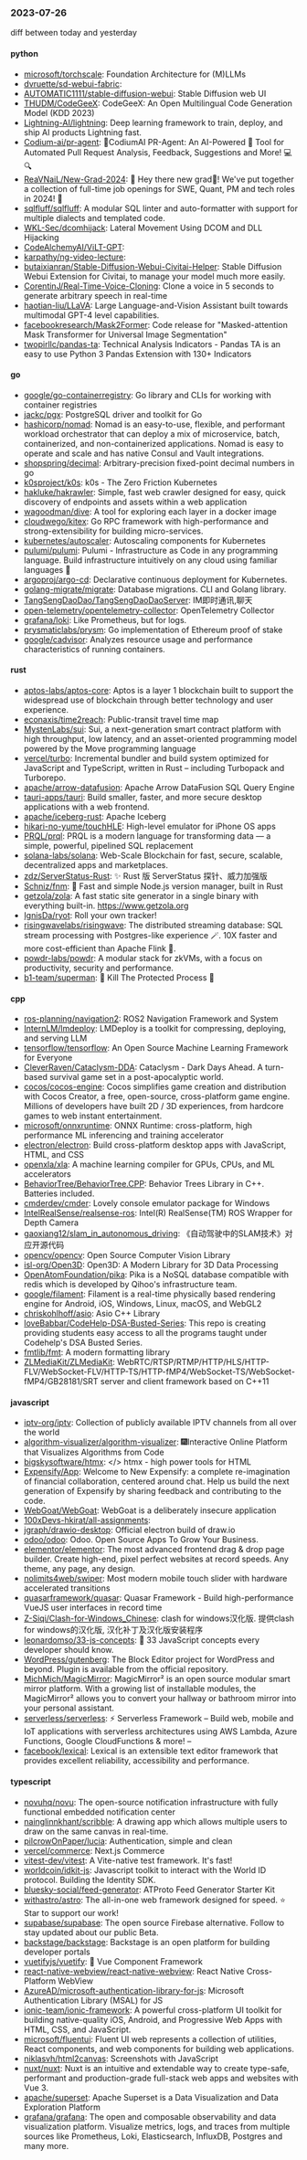 ### 2023-07-26
diff between today and yesterday

#### python
* [microsoft/torchscale](https://github.com/microsoft/torchscale): Foundation Architecture for (M)LLMs
* [dvruette/sd-webui-fabric](https://github.com/dvruette/sd-webui-fabric): 
* [AUTOMATIC1111/stable-diffusion-webui](https://github.com/AUTOMATIC1111/stable-diffusion-webui): Stable Diffusion web UI
* [THUDM/CodeGeeX](https://github.com/THUDM/CodeGeeX): CodeGeeX: An Open Multilingual Code Generation Model (KDD 2023)
* [Lightning-AI/lightning](https://github.com/Lightning-AI/lightning): Deep learning framework to train, deploy, and ship AI products Lightning fast.
* [Codium-ai/pr-agent](https://github.com/Codium-ai/pr-agent): 🚀CodiumAI PR-Agent: An AI-Powered 🤖 Tool for Automated Pull Request Analysis, Feedback, Suggestions and More! 💻🔍
* [ReaVNaiL/New-Grad-2024](https://github.com/ReaVNaiL/New-Grad-2024): 👋 Hey there new grad🎉! We've put together a collection of full-time job openings for SWE, Quant, PM and tech roles in 2024! 🚀
* [sqlfluff/sqlfluff](https://github.com/sqlfluff/sqlfluff): A modular SQL linter and auto-formatter with support for multiple dialects and templated code.
* [WKL-Sec/dcomhijack](https://github.com/WKL-Sec/dcomhijack): Lateral Movement Using DCOM and DLL Hijacking
* [CodeAlchemyAI/ViLT-GPT](https://github.com/CodeAlchemyAI/ViLT-GPT): 
* [karpathy/ng-video-lecture](https://github.com/karpathy/ng-video-lecture): 
* [butaixianran/Stable-Diffusion-Webui-Civitai-Helper](https://github.com/butaixianran/Stable-Diffusion-Webui-Civitai-Helper): Stable Diffusion Webui Extension for Civitai, to manage your model much more easily.
* [CorentinJ/Real-Time-Voice-Cloning](https://github.com/CorentinJ/Real-Time-Voice-Cloning): Clone a voice in 5 seconds to generate arbitrary speech in real-time
* [haotian-liu/LLaVA](https://github.com/haotian-liu/LLaVA): Large Language-and-Vision Assistant built towards multimodal GPT-4 level capabilities.
* [facebookresearch/Mask2Former](https://github.com/facebookresearch/Mask2Former): Code release for "Masked-attention Mask Transformer for Universal Image Segmentation"
* [twopirllc/pandas-ta](https://github.com/twopirllc/pandas-ta): Technical Analysis Indicators - Pandas TA is an easy to use Python 3 Pandas Extension with 130+ Indicators

#### go
* [google/go-containerregistry](https://github.com/google/go-containerregistry): Go library and CLIs for working with container registries
* [jackc/pgx](https://github.com/jackc/pgx): PostgreSQL driver and toolkit for Go
* [hashicorp/nomad](https://github.com/hashicorp/nomad): Nomad is an easy-to-use, flexible, and performant workload orchestrator that can deploy a mix of microservice, batch, containerized, and non-containerized applications. Nomad is easy to operate and scale and has native Consul and Vault integrations.
* [shopspring/decimal](https://github.com/shopspring/decimal): Arbitrary-precision fixed-point decimal numbers in go
* [k0sproject/k0s](https://github.com/k0sproject/k0s): k0s - The Zero Friction Kubernetes
* [hakluke/hakrawler](https://github.com/hakluke/hakrawler): Simple, fast web crawler designed for easy, quick discovery of endpoints and assets within a web application
* [wagoodman/dive](https://github.com/wagoodman/dive): A tool for exploring each layer in a docker image
* [cloudwego/kitex](https://github.com/cloudwego/kitex): Go RPC framework with high-performance and strong-extensibility for building micro-services.
* [kubernetes/autoscaler](https://github.com/kubernetes/autoscaler): Autoscaling components for Kubernetes
* [pulumi/pulumi](https://github.com/pulumi/pulumi): Pulumi - Infrastructure as Code in any programming language. Build infrastructure intuitively on any cloud using familiar languages 🚀
* [argoproj/argo-cd](https://github.com/argoproj/argo-cd): Declarative continuous deployment for Kubernetes.
* [golang-migrate/migrate](https://github.com/golang-migrate/migrate): Database migrations. CLI and Golang library.
* [TangSengDaoDao/TangSengDaoDaoServer](https://github.com/TangSengDaoDao/TangSengDaoDaoServer): IM即时通讯,聊天
* [open-telemetry/opentelemetry-collector](https://github.com/open-telemetry/opentelemetry-collector): OpenTelemetry Collector
* [grafana/loki](https://github.com/grafana/loki): Like Prometheus, but for logs.
* [prysmaticlabs/prysm](https://github.com/prysmaticlabs/prysm): Go implementation of Ethereum proof of stake
* [google/cadvisor](https://github.com/google/cadvisor): Analyzes resource usage and performance characteristics of running containers.

#### rust
* [aptos-labs/aptos-core](https://github.com/aptos-labs/aptos-core): Aptos is a layer 1 blockchain built to support the widespread use of blockchain through better technology and user experience.
* [econaxis/time2reach](https://github.com/econaxis/time2reach): Public-transit travel time map
* [MystenLabs/sui](https://github.com/MystenLabs/sui): Sui, a next-generation smart contract platform with high throughput, low latency, and an asset-oriented programming model powered by the Move programming language
* [vercel/turbo](https://github.com/vercel/turbo): Incremental bundler and build system optimized for JavaScript and TypeScript, written in Rust – including Turbopack and Turborepo.
* [apache/arrow-datafusion](https://github.com/apache/arrow-datafusion): Apache Arrow DataFusion SQL Query Engine
* [tauri-apps/tauri](https://github.com/tauri-apps/tauri): Build smaller, faster, and more secure desktop applications with a web frontend.
* [apache/iceberg-rust](https://github.com/apache/iceberg-rust): Apache Iceberg
* [hikari-no-yume/touchHLE](https://github.com/hikari-no-yume/touchHLE): High-level emulator for iPhone OS apps
* [PRQL/prql](https://github.com/PRQL/prql): PRQL is a modern language for transforming data — a simple, powerful, pipelined SQL replacement
* [solana-labs/solana](https://github.com/solana-labs/solana): Web-Scale Blockchain for fast, secure, scalable, decentralized apps and marketplaces.
* [zdz/ServerStatus-Rust](https://github.com/zdz/ServerStatus-Rust): ✨ Rust 版 ServerStatus 探针、威力加强版
* [Schniz/fnm](https://github.com/Schniz/fnm): 🚀 Fast and simple Node.js version manager, built in Rust
* [getzola/zola](https://github.com/getzola/zola): A fast static site generator in a single binary with everything built-in. https://www.getzola.org
* [IgnisDa/ryot](https://github.com/IgnisDa/ryot): Roll your own tracker!
* [risingwavelabs/risingwave](https://github.com/risingwavelabs/risingwave): The distributed streaming database: SQL stream processing with Postgres-like experience 🪄. 10X faster and more cost-efficient than Apache Flink 🚀.
* [powdr-labs/powdr](https://github.com/powdr-labs/powdr): A modular stack for zkVMs, with a focus on productivity, security and performance.
* [b1-team/superman](https://github.com/b1-team/superman): 🤖 Kill The Protected Process 🤖

#### cpp
* [ros-planning/navigation2](https://github.com/ros-planning/navigation2): ROS2 Navigation Framework and System
* [InternLM/lmdeploy](https://github.com/InternLM/lmdeploy): LMDeploy is a toolkit for compressing, deploying, and serving LLM
* [tensorflow/tensorflow](https://github.com/tensorflow/tensorflow): An Open Source Machine Learning Framework for Everyone
* [CleverRaven/Cataclysm-DDA](https://github.com/CleverRaven/Cataclysm-DDA): Cataclysm - Dark Days Ahead. A turn-based survival game set in a post-apocalyptic world.
* [cocos/cocos-engine](https://github.com/cocos/cocos-engine): Cocos simplifies game creation and distribution with Cocos Creator, a free, open-source, cross-platform game engine. Millions of developers have built 2D / 3D experiences, from hardcore games to web instant entertainment.
* [microsoft/onnxruntime](https://github.com/microsoft/onnxruntime): ONNX Runtime: cross-platform, high performance ML inferencing and training accelerator
* [electron/electron](https://github.com/electron/electron): Build cross-platform desktop apps with JavaScript, HTML, and CSS
* [openxla/xla](https://github.com/openxla/xla): A machine learning compiler for GPUs, CPUs, and ML accelerators
* [BehaviorTree/BehaviorTree.CPP](https://github.com/BehaviorTree/BehaviorTree.CPP): Behavior Trees Library in C++. Batteries included.
* [cmderdev/cmder](https://github.com/cmderdev/cmder): Lovely console emulator package for Windows
* [IntelRealSense/realsense-ros](https://github.com/IntelRealSense/realsense-ros): Intel(R) RealSense(TM) ROS Wrapper for Depth Camera
* [gaoxiang12/slam_in_autonomous_driving](https://github.com/gaoxiang12/slam_in_autonomous_driving): 《自动驾驶中的SLAM技术》对应开源代码
* [opencv/opencv](https://github.com/opencv/opencv): Open Source Computer Vision Library
* [isl-org/Open3D](https://github.com/isl-org/Open3D): Open3D: A Modern Library for 3D Data Processing
* [OpenAtomFoundation/pika](https://github.com/OpenAtomFoundation/pika): Pika is a NoSQL database compatible with redis which is developed by Qihoo's infrastructure team.
* [google/filament](https://github.com/google/filament): Filament is a real-time physically based rendering engine for Android, iOS, Windows, Linux, macOS, and WebGL2
* [chriskohlhoff/asio](https://github.com/chriskohlhoff/asio): Asio C++ Library
* [loveBabbar/CodeHelp-DSA-Busted-Series](https://github.com/loveBabbar/CodeHelp-DSA-Busted-Series): This repo is creating providing students easy access to all the programs taught under Codehelp's DSA Busted Series.
* [fmtlib/fmt](https://github.com/fmtlib/fmt): A modern formatting library
* [ZLMediaKit/ZLMediaKit](https://github.com/ZLMediaKit/ZLMediaKit): WebRTC/RTSP/RTMP/HTTP/HLS/HTTP-FLV/WebSocket-FLV/HTTP-TS/HTTP-fMP4/WebSocket-TS/WebSocket-fMP4/GB28181/SRT server and client framework based on C++11

#### javascript
* [iptv-org/iptv](https://github.com/iptv-org/iptv): Collection of publicly available IPTV channels from all over the world
* [algorithm-visualizer/algorithm-visualizer](https://github.com/algorithm-visualizer/algorithm-visualizer): 🎆Interactive Online Platform that Visualizes Algorithms from Code
* [bigskysoftware/htmx](https://github.com/bigskysoftware/htmx): </> htmx - high power tools for HTML
* [Expensify/App](https://github.com/Expensify/App): Welcome to New Expensify: a complete re-imagination of financial collaboration, centered around chat. Help us build the next generation of Expensify by sharing feedback and contributing to the code.
* [WebGoat/WebGoat](https://github.com/WebGoat/WebGoat): WebGoat is a deliberately insecure application
* [100xDevs-hkirat/all-assignments](https://github.com/100xDevs-hkirat/all-assignments): 
* [jgraph/drawio-desktop](https://github.com/jgraph/drawio-desktop): Official electron build of draw.io
* [odoo/odoo](https://github.com/odoo/odoo): Odoo. Open Source Apps To Grow Your Business.
* [elementor/elementor](https://github.com/elementor/elementor): The most advanced frontend drag & drop page builder. Create high-end, pixel perfect websites at record speeds. Any theme, any page, any design.
* [nolimits4web/swiper](https://github.com/nolimits4web/swiper): Most modern mobile touch slider with hardware accelerated transitions
* [quasarframework/quasar](https://github.com/quasarframework/quasar): Quasar Framework - Build high-performance VueJS user interfaces in record time
* [Z-Siqi/Clash-for-Windows_Chinese](https://github.com/Z-Siqi/Clash-for-Windows_Chinese): clash for windows汉化版. 提供clash for windows的汉化版, 汉化补丁及汉化版安装程序
* [leonardomso/33-js-concepts](https://github.com/leonardomso/33-js-concepts): 📜 33 JavaScript concepts every developer should know.
* [WordPress/gutenberg](https://github.com/WordPress/gutenberg): The Block Editor project for WordPress and beyond. Plugin is available from the official repository.
* [MichMich/MagicMirror](https://github.com/MichMich/MagicMirror): MagicMirror² is an open source modular smart mirror platform. With a growing list of installable modules, the MagicMirror² allows you to convert your hallway or bathroom mirror into your personal assistant.
* [serverless/serverless](https://github.com/serverless/serverless): ⚡ Serverless Framework – Build web, mobile and IoT applications with serverless architectures using AWS Lambda, Azure Functions, Google CloudFunctions & more! –
* [facebook/lexical](https://github.com/facebook/lexical): Lexical is an extensible text editor framework that provides excellent reliability, accessibility and performance.

#### typescript
* [novuhq/novu](https://github.com/novuhq/novu): The open-source notification infrastructure with fully functional embedded notification center
* [nainglinnkhant/scribble](https://github.com/nainglinnkhant/scribble): A drawing app which allows multiple users to draw on the same canvas in real-time.
* [pilcrowOnPaper/lucia](https://github.com/pilcrowOnPaper/lucia): Authentication, simple and clean
* [vercel/commerce](https://github.com/vercel/commerce): Next.js Commerce
* [vitest-dev/vitest](https://github.com/vitest-dev/vitest): A Vite-native test framework. It's fast!
* [worldcoin/idkit-js](https://github.com/worldcoin/idkit-js): Javascript toolkit to interact with the World ID protocol. Building the Identity SDK.
* [bluesky-social/feed-generator](https://github.com/bluesky-social/feed-generator): ATProto Feed Generator Starter Kit
* [withastro/astro](https://github.com/withastro/astro): The all-in-one web framework designed for speed. ⭐️ Star to support our work!
* [supabase/supabase](https://github.com/supabase/supabase): The open source Firebase alternative. Follow to stay updated about our public Beta.
* [backstage/backstage](https://github.com/backstage/backstage): Backstage is an open platform for building developer portals
* [vuetifyjs/vuetify](https://github.com/vuetifyjs/vuetify): 🐉 Vue Component Framework
* [react-native-webview/react-native-webview](https://github.com/react-native-webview/react-native-webview): React Native Cross-Platform WebView
* [AzureAD/microsoft-authentication-library-for-js](https://github.com/AzureAD/microsoft-authentication-library-for-js): Microsoft Authentication Library (MSAL) for JS
* [ionic-team/ionic-framework](https://github.com/ionic-team/ionic-framework): A powerful cross-platform UI toolkit for building native-quality iOS, Android, and Progressive Web Apps with HTML, CSS, and JavaScript.
* [microsoft/fluentui](https://github.com/microsoft/fluentui): Fluent UI web represents a collection of utilities, React components, and web components for building web applications.
* [niklasvh/html2canvas](https://github.com/niklasvh/html2canvas): Screenshots with JavaScript
* [nuxt/nuxt](https://github.com/nuxt/nuxt): Nuxt is an intuitive and extendable way to create type-safe, performant and production-grade full-stack web apps and websites with Vue 3.
* [apache/superset](https://github.com/apache/superset): Apache Superset is a Data Visualization and Data Exploration Platform
* [grafana/grafana](https://github.com/grafana/grafana): The open and composable observability and data visualization platform. Visualize metrics, logs, and traces from multiple sources like Prometheus, Loki, Elasticsearch, InfluxDB, Postgres and many more.
